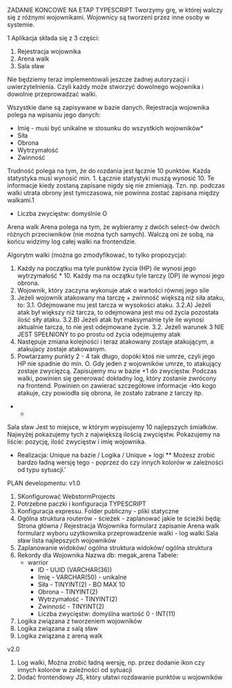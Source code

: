 ZADANIE KONCOWE NA ETAP TYPESCRIPT
Tworzymy grę, w której walczy się z różnymi wojownikami. Wojownicy są tworzeni przez inne osoby w systemie.


1 Aplikacja składa się z 3 części:

1. Rejestracja wojownika
2. Arena walk
3. Sala sław

Nie będziemy teraz implementowali jeszcze żadnej autoryzacji i uwierzytelnienia. Czyli każdy może stworzyć dowolnego wojownika i dowolnie przeprowadzać walki.

Wszystkie dane są zapisywane w bazie danych.
Rejestracja wojownika polega na wpisaniu jego danych:
- Imię - musi być unikalne w stosunku do wszystkich wojowników*
- Siła
- Obrona
- Wytrzymałość
- Zwinność

Trudność polega na tym, że do rozdania jest łącznie 10 punktów.
Każda statystyka musi wynosić min. 1.
Łącznie statystyki muszą wynosić 10.
Te informacje kiedy zostaną zapisane nigdy się nie zmieniają. Tzn. np. podczas walki utrata obrony jest tymczasowa, nie powinna zostać zapisana między walkami.1
- Liczba zwycięstw: domyślnie O

Arena walk
Arena polega na tym, że wybieramy z dwóch select-ów dwóch różnych przeciwników (nie można tych samych). Walczą oni ze sobą, na końcu widzimy log całej walki na frontendzie.

Algorytm walki (można go zmodyfikować, to tylko propozycja):
1. Każdy na początku ma tyle punktów życia (HP) ile wynosi jego wytrzymałość * 10.
   Każdy ma na oczątku tyle tarczy (DP) ile wynosi jego obrona.
2. Wojownik, który zaczyna wykonuje atak o wartości równej jego sile
3. Jeżeli wojownik atakowany ma tarczę + zwinność większą niż siła ataku, to:
3.1. Odejmowane mu jest tarcza w wysokości ataku. 3.2.A) Jeżeli atak był większy niż tarcza, to odejmowana jest mu od życia pozostała ilość siły ataku. 3.2.B) Jeżeli atak byt maksymalnie tyle ile wynosi aktualnie tarcza, to nie jest odejmowane życie.   3.2. Jeżeli warunek 3 NIE JEST SPEŁNIONY to po prostu od życia odejmujemy atak
4. Następuje zmiana kolejności i teraz atakowany zostaje atakującym, a atakujacy zostaje atakowanym.
5. Powtarzamy punkty 2 - 4 tak długo, dopóki ktoś nie umrze, czyli jego HP nie spadnie do min. O. Gdy jeden z wojowników umrze, to atakujący zostaje zwycięzcą. Zapisujemy mu w bazie +1 do zwycięstw.
   Podczas walki, powinien się generować dokładny log, który zostanie zwrócony na frontend. Powinien on zawierać szczegółowe informacje -kto kogo atakuje, czy powiodła się obrona, ile zostało zabrane z tarczy itp.
* *
Sala sław
Jest to miejsce, w którym wypisujemy 10 najlepszych śmiałków.
Najwyżej pokazujemy tych z największą ilością zwycięstw.
Pokazujemy na liście: pozycję, ilość zwycięstw i imię wojownika.
* Realizacja: Unique na bazie / Logika / Unique + logi 
** Możesz zrobić bardzo ładną wersję tego - poprzez do czy innych kolorów w zależności od typu sytuacji.'



PLAN developmentu:
v1.0
1. SKonfigurować WebstormProjects
2. Potrzebne paczki i konfiguracja TYPESCRIPT
3. Konfiguracja expressu. Folder publiczny - pliki statyczne
4. Ogólna struktura routerów - ścieżek - zaplanować jakie te ścieżki będą:
Strona główna
/
Rejestracja Wojownika
 formularz
 zapisanie
Arena walk
 formularz wyboru uzytkownika
 przeprowadzenie walki - log walki
Sala sław
 lista najlepszych wojowników
5. Zaplanowanie widoków/ ogólna struktura widoków/ ogólna struktura
6. Rekordy dla Wojownika
 Nazwa db: megak_arena
 Tabele:
    - warrior
        - ID - UUID (VARCHAR(36))
        - Imię - VARCHAR(50) - unikalne
        - Siła - TINYINT(2) - BO MAX 10
        - Obrona - TINYINT(2)
        - Wytrzymałość - TINYINT(2)
        - Zwinność - TINYINT(2)
        - Liczba zwycięstw: domyślna wartość 0 - INT(11)
7. Logika związana z tworzeniem wojowników
8. Logika związana z salą sław
9. Logika związana z areną walk

v2.0
1. Log walki, Można zrobić ładną wersję, np. przez dodanie ikon czy innych kolorów w zależności od sytuacji
2. Dodać frontendowy JS, który ułatwi rozdawanie punktów u wojowników
